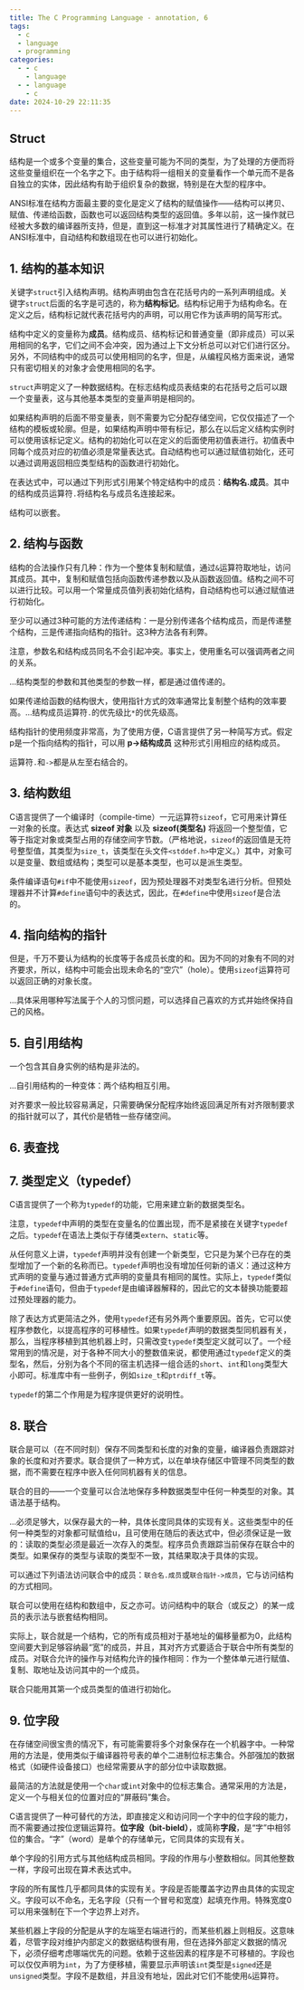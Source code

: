 ```yaml
---
title: The C Programming Language - annotation, 6
tags:
  - c
  - language
  - programming
categories:
  - - c
    - language
  - - language
    - c
date: 2024-10-29 22:11:35
---
```


## Struct

结构是一个或多个变量的集合，这些变量可能为不同的类型，为了处理的方便而将这些变量组织在一个名字之下。由于结构将一组相关的变量看作一个单元而不是各自独立的实体，因此结构有助于组织复杂的数据，特别是在大型的程序中。

ANSI标准在结构方面最主要的变化是定义了结构的赋值操作——结构可以拷贝、赋值、传递给函数，函数也可以返回结构类型的返回值。多年以前，这一操作就已经被大多数的编译器所支持，但是，直到这一标准才对其属性进行了精确定义。在ANSI标准中，自动结构和数组现在也可以进行初始化。

## 1. 结构的基本知识

关键字`struct`引入结构声明。结构声明由包含在花括号内的一系列声明组成。关键字`struct`后面的名字是可选的，称为**结构标记**。结构标记用于为结构命名。在定义之后，结构标记就代表花括号内的声明，可以用它作为该声明的简写形式。

结构中定义的变量称为**成员**。结构成员、结构标记和普通变量（即非成员）可以采用相同的名字，它们之间不会冲突，因为通过上下文分析总可以对它们进行区分。另外，不同结构中的成员可以使用相同的名字，但是，从编程风格方面来说，通常只有密切相关的对象才会使用相同的名字。

`struct`声明定义了一种数据结构。在标志结构成员表结束的右花括号之后可以跟一个变量表，这与其他基本类型的变量声明是相同的。

如果结构声明的后面不带变量表，则不需要为它分配存储空间，它仅仅描述了一个结构的模板或轮廓。但是，如果结构声明中带有标记，那么在以后定义结构实例时可以使用该标记定义。结构的初始化可以在定义的后面使用初值表进行。初值表中同每个成员对应的初值必须是常量表达式。自动结构也可以通过赋值初始化，还可以通过调用返回相应类型结构的函数进行初始化。

在表达式中，可以通过下列形式引用某个特定结构中的成员：**结构名.成员**。其中的结构成员运算符`.`将结构名与成员名连接起来。

结构可以嵌套。

## 2. 结构与函数

结构的合法操作只有几种：作为一个整体复制和赋值，通过`&`运算符取地址，访问其成员。其中，复制和赋值包括向函数传递参数以及从函数返回值。结构之间不可以进行比较。可以用一个常量成员值列表初始化结构，自动结构也可以通过赋值进行初始化。

至少可以通过3种可能的方法传递结构：一是分别传递各个结构成员，而是传递整个结构，三是传递指向结构的指针。这3种方法各有利弊。

注意，参数名和结构成员同名不会引起冲突。事实上，使用重名可以强调两者之间的关系。

...结构类型的参数和其他类型的参数一样，都是通过值传递的。

如果传递给函数的结构很大，使用指针方式的效率通常比复制整个结构的效率要高。...结构成员运算符`.`的优先级比`*`的优先级高。

结构指针的使用频度非常高，为了使用方便，C语言提供了另一种简写方式。假定p是一个指向结构的指针，可以用 **p->结构成员** 这种形式引用相应的结构成员。

运算符`.`和`->`都是从左至右结合的。

## 3. 结构数组

C语言提供了一个编译时（compile-time）一元运算符`sizeof`，它可用来计算任一对象的长度。表达式 **sizeof 对象** 以及 **sizeof(类型名)** 将返回一个整型值，它等于指定对象或类型占用的存储空间字节数。（严格地说，`sizeof`的返回值是无符号整型值，其类型为`size_t`，该类型在头文件`<stddef.h>`中定义。）其中，对象可以是变量、数组或结构；类型可以是基本类型，也可以是派生类型。

条件编译语句`#if`中不能使用`sizeof`，因为预处理器不对类型名进行分析。但预处理器并不计算`#define`语句中的表达式，因此，在`#define`中使用`sizeof`是合法的。

## 4. 指向结构的指针

但是，千万不要认为结构的长度等于各成员长度的和。因为不同的对象有不同的对齐要求，所以，结构中可能会出现未命名的“空穴”（hole）。使用`sizeof`运算符可以返回正确的对象长度。

...具体采用哪种写法属于个人的习惯问题，可以选择自己喜欢的方式并始终保持自己的风格。

## 5. 自引用结构

一个包含其自身实例的结构是非法的。

...自引用结构的一种变体：两个结构相互引用。

对齐要求一般比较容易满足，只需要确保分配程序始终返回满足所有对齐限制要求的指针就可以了，其代价是牺牲一些存储空间。

## 6. 表查找

## 7. 类型定义（typedef）

C语言提供了一个称为`typedef`的功能，它用来建立新的数据类型名。

注意，`typedef`中声明的类型在变量名的位置出现，而不是紧接在关键字`typedef`之后。`typedef`在语法上类似于存储类`extern`、`static`等。

从任何意义上讲，`typedef`声明并没有创建一个新类型，它只是为某个已存在的类型增加了一个新的名称而已。`typedef`声明也没有增加任何新的语义：通过这种方式声明的变量与通过普通方式声明的变量具有相同的属性。实际上，`typedef`类似于`#define`语句，但由于`typedef`是由编译器解释的，因此它的文本替换功能要超过预处理器的能力。

除了表达方式更简洁之外，使用`typedef`还有另外两个重要原因。首先，它可以使程序参数化，以提高程序的可移植性。如果`typedef`声明的数据类型同机器有关，那么，当程序移植到其他机器上时，只需改变`typedef`类型定义就可以了。一个经常用到的情况是，对于各种不同大小的整数值来说，都使用通过`typedef`定义的类型名，然后，分别为各个不同的宿主机选择一组合适的`short`、`int`和`long`类型大小即可。标准库中有一些例子，例如`size_t`和`ptrdiff_t`等。

`typedef`的第二个作用是为程序提供更好的说明性。

## 8. 联合

联合是可以（在不同时刻）保存不同类型和长度的对象的变量，编译器负责跟踪对象的长度和对齐要求。联合提供了一种方式，以在单块存储区中管理不同类型的数据，而不需要在程序中嵌入任何同机器有关的信息。

联合的目的——一个变量可以合法地保存多种数据类型中任何一种类型的对象。其语法基于结构。

...必须足够大，以保存最大的一种，具体长度同具体的实现有关。这些类型中的任何一种类型的对象都可赋值给u，且可使用在随后的表达式中，但必须保证是一致的：读取的类型必须是最近一次存入的类型。程序员负责跟踪当前保存在联合中的类型。如果保存的类型与读取的类型不一致，其结果取决于具体的实现。

可以通过下列语法访问联合中的成员：`联合名.成员`或`联合指针->成员`，它与访问结构的方式相同。

联合可以使用在结构和数组中，反之亦可。访问结构中的联合（或反之）的某一成员的表示法与嵌套结构相同。

实际上，联合就是一个结构，它的所有成员相对于基地址的偏移量都为0，此结构空间要大到足够容纳最“宽”的成员，并且，其对齐方式要适合于联合中所有类型的成员。对联合允许的操作与对结构允许的操作相同：作为一个整体单元进行赋值、复制、取地址及访问其中的一个成员。

联合只能用其第一个成员类型的值进行初始化。

## 9. 位字段

在存储空间很宝贵的情况下，有可能需要将多个对象保存在一个机器字中。一种常用的方法是，使用类似于编译器符号表的单个二进制位标志集合。外部强加的数据格式（如硬件设备接口）也经常需要从字的部分位中读取数据。

最简洁的方法就是使用一个`char`或`int`对象中的位标志集合。通常采用的方法是，定义一个与相关位的位置对应的“屏蔽码”集合。

C语言提供了一种可替代的方法，即直接定义和访问同一个字中的位字段的能力，而不需要通过按位逻辑运算符。**位字段（bit-bield）**，或简称**字段**，是“字”中相邻位的集合。“字”（word）是单个的存储单元，它同具体的实现有关。

单个字段的引用方式与其他结构成员相同。字段的作用与小整数相似。同其他整数一样，字段可出现在算术表达式中。

字段的所有属性几乎都同具体的实现有关。字段是否能覆盖字边界由具体的实现定义。字段可以不命名，无名字段（只有一个冒号和宽度）起填充作用。特殊宽度0可以用来强制在下一个字边界上对齐。

某些机器上字段的分配是从字的左端至右端进行的，而某些机器上则相反。这意味着，尽管字段对维护内部定义的数据结构很有用，但在选择外部定义数据的情况下，必须仔细考虑哪端优先的问题。依赖于这些因素的程序是不可移植的。字段也可以仅仅声明为`int`，为了方便移植，需要显示声明该`int`类型是`signed`还是`unsigned`类型。字段不是数组，并且没有地址，因此对它们不能使用`&`运算符。
